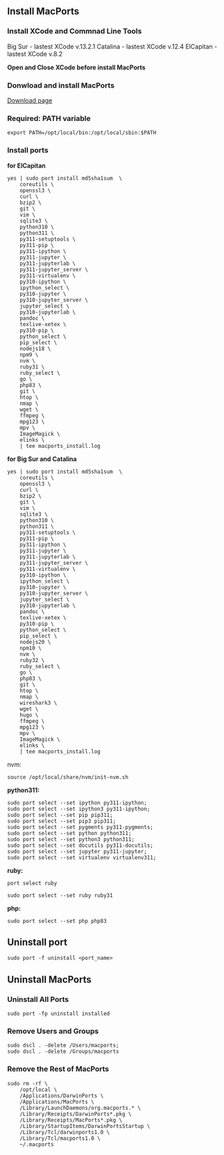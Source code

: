 ## Install MacPorts

### Install XCode and Commnad Line Tools

Big Sur - lastest XCode v.13.2.1
Catalina - lastest XCode v.12.4
ElCapitan - lastest XCode v.8.2

**Open and Close XCode before install MacPorts**

### Donwload and install MacPorts

[Download page](https://www.macports.org/install.php)

### Required: PATH variable

```shell
export PATH=/opt/local/bin:/opt/local/sbin:$PATH
```

### Install ports

**for ElCapitan**

```shell
yes | sudo port install md5sha1sum  \
    coreutils \
    openssl3 \
    curl \
    bzip2 \
    git \
    vim \
    sqlite3 \
    python310 \
    python311 \
    py311-setuptools \
    py311-pip \
    py311-ipython \
    py311-jupyter \
    py311-jupyterlab \
    py311-jupyter_server \
    py311-virtualenv \
    py310-ipython \
    ipython_select \
    py310-jupyter \
    py310-jupyter_server \
    jupyter_select \
    py310-jupyterlab \
    pandoc \
    texlive-xetex \
    py310-pip \
    python_select \
    pip_select \
    nodejs18 \
    npm9 \
    nvm \
    ruby31 \
    ruby_select \
    go \
    php83 \
    git \
    htop \
    nmap \
    wget \
    ffmpeg \
    mpg123 \
    mpv \
    ImageMagick \
    elinks \
    | tee macports_install.log
```

**for Big Sur and Catalina**

```shell
yes | sudo port install md5sha1sum  \
    coreutils \
    openssl3 \
    curl \
    bzip2 \
    git \
    vim \
    sqlite3 \
    python310 \
    python311 \
    py311-setuptools \
    py311-pip \
    py311-ipython \
    py311-jupyter \
    py311-jupyterlab \
    py311-jupyter_server \
    py311-virtualenv \
    py310-ipython \
    ipython_select \
    py310-jupyter \
    py310-jupyter_server \
    jupyter_select \
    py310-jupyterlab \
    pandoc \
    texlive-xetex \
    py310-pip \
    python_select \
    pip_select \
    nodejs20 \
    npm10 \
    nvm \
    ruby32 \
    ruby_select \
    go \
    php83 \
    git \
    htop \
    nmap \
    wireshark3 \
    wget \
    hugo \
    ffmpeg \
    mpg123 \
    mpv \
    ImageMagick \
    elinks \
    | tee macports_install.log
```

nvm:

```shell
source /opt/local/share/nvm/init-nvm.sh
```

**python311:**

```shell
sudo port select --set ipython py311-ipython;
sudo port select --set ipython3 py311-ipython;
sudo port select --set pip pip311;
sudo port select --set pip3 pip311;
sudo port select --set pygments py311-pygments;
sudo port select --set python python311;
sudo port select --set python3 python311;
sudo port select --set docutils py311-docutils;
sudo port select --set jupyter py311-jupyter;
sudo port select --set virtualenv virtualenv311;
```

**ruby:**

```shell
port select ruby
```

```shell
sudo port select --set ruby ruby31
```

**php:**

```shell
sudo port select --set php php83
```

## Uninstall port

```shell
sudo port -f uninstall <port_name>
```

## Uninstall MacPorts

### Uninstall All Ports

```shell
sudo port -fp uninstall installed
```

### Remove Users and Groups

```shell
sudo dscl . -delete /Users/macports;
sudo dscl . -delete /Groups/macports
```

### Remove the Rest of MacPorts

```shell
sudo rm -rf \
    /opt/local \
    /Applications/DarwinPorts \
    /Applications/MacPorts \
    /Library/LaunchDaemons/org.macports.* \
    /Library/Receipts/DarwinPorts*.pkg \
    /Library/Receipts/MacPorts*.pkg \
    /Library/StartupItems/DarwinPortsStartup \
    /Library/Tcl/darwinports1.0 \
    /Library/Tcl/macports1.0 \
    ~/.macports
```
